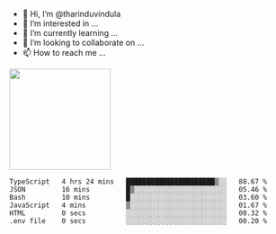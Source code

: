 - 👋 Hi, I’m @tharinduvindula
- 👀 I’m interested in ...
- 🌱 I’m currently learning ...
- 💞️ I’m looking to collaborate on ...
- 📫 How to reach me ...

<!---
tharinduvindula/tharinduvindula is a ✨ special ✨ repository because its `README.md` (this file) appears on your GitHub profile.
You can click the Preview link to take a look at your changes.
--->

<img height="180em" src="https://github-readme-stats.vercel.app/api?username=tharinduvindula&show_icons=true&hide_border=false&&count_private=true&include_all_commits=true" />


<!--START_SECTION:waka-->

```text
TypeScript   4 hrs 24 mins   ██████████████████████▒░░   88.67 %
JSON         16 mins         █▒░░░░░░░░░░░░░░░░░░░░░░░   05.46 %
Bash         10 mins         █░░░░░░░░░░░░░░░░░░░░░░░░   03.60 %
JavaScript   4 mins          ▒░░░░░░░░░░░░░░░░░░░░░░░░   01.67 %
HTML         0 secs          ░░░░░░░░░░░░░░░░░░░░░░░░░   00.32 %
.env file    0 secs          ░░░░░░░░░░░░░░░░░░░░░░░░░   00.20 %
```

<!--END_SECTION:waka-->
